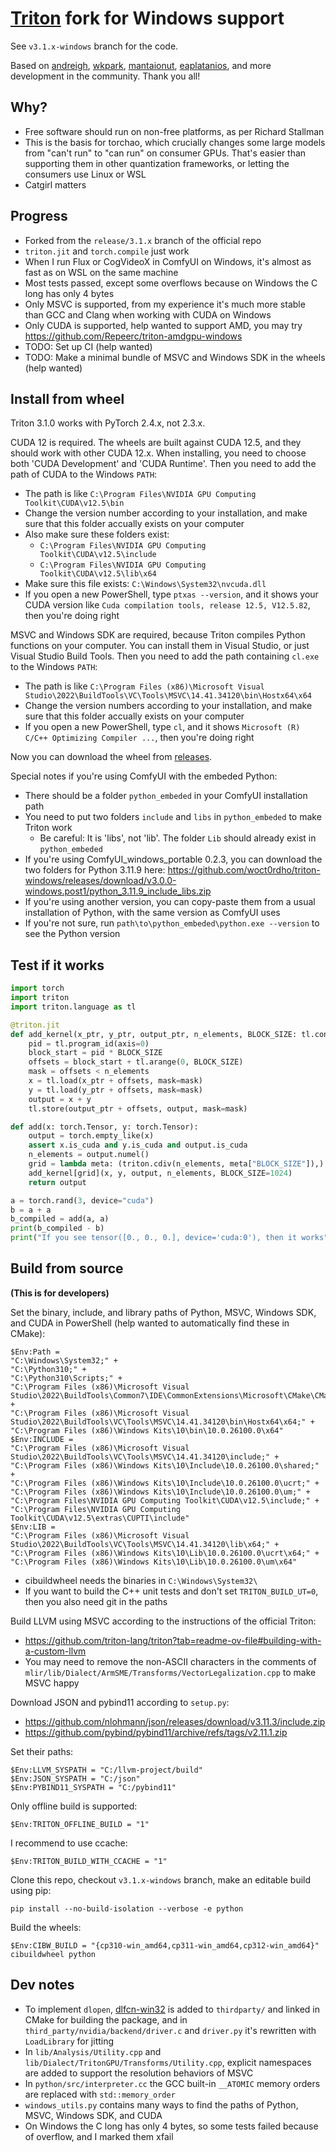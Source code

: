 # [Triton](https://github.com/triton-lang/triton) fork for Windows support

See `v3.1.x-windows` branch for the code.

Based on [andreigh](https://github.com/andreigh/triton/tree/windows), [wkpark](https://github.com/wkpark/triton/tree/windows-fix), [mantaionut](https://github.com/mantaionut/triton/tree/windows_support), [eaplatanios](https://github.com/eaplatanios/triton/tree/windows-fix), and more development in the community. Thank you all!

## Why?

* Free software should run on non-free platforms, as per Richard Stallman
* This is the basis for torchao, which crucially changes some large models from "can't run" to "can run" on consumer GPUs. That's easier than supporting them in other quantization frameworks, or letting the consumers use Linux or WSL
* Catgirl matters

## Progress

* Forked from the `release/3.1.x` branch of the official repo
* `triton.jit` and `torch.compile` just work
* When I run Flux or CogVideoX in ComfyUI on Windows, it's almost as fast as on WSL on the same machine
* Most tests passed, except some overflows because on Windows the C long has only 4 bytes
* Only MSVC is supported, from my experience it's much more stable than GCC and Clang when working with CUDA on Windows
* Only CUDA is supported, help wanted to support AMD, you may try https://github.com/Repeerc/triton-amdgpu-windows
* TODO: Set up CI (help wanted)
* TODO: Make a minimal bundle of MSVC and Windows SDK in the wheels (help wanted)

## Install from wheel

Triton 3.1.0 works with PyTorch 2.4.x, not 2.3.x.

CUDA 12 is required. The wheels are built against CUDA 12.5, and they should work with other CUDA 12.x. When installing, you need to choose both 'CUDA Development' and 'CUDA Runtime'. Then you need to add the path of CUDA to the Windows `PATH`:
* The path is like `C:\Program Files\NVIDIA GPU Computing Toolkit\CUDA\v12.5\bin`
* Change the version number according to your installation, and make sure that this folder accually exists on your computer
* Also make sure these folders exist:
  * `C:\Program Files\NVIDIA GPU Computing Toolkit\CUDA\v12.5\include`
  * `C:\Program Files\NVIDIA GPU Computing Toolkit\CUDA\v12.5\lib\x64`
* Make sure this file exists: `C:\Windows\System32\nvcuda.dll`
* If you open a new PowerShell, type `ptxas --version`, and it shows your CUDA version like `Cuda compilation tools, release 12.5, V12.5.82`, then you're doing right

MSVC and Windows SDK are required, because Triton compiles Python functions on your computer. You can install them in Visual Studio, or just Visual Studio Build Tools. Then you need to add the path containing `cl.exe` to the Windows `PATH`:
* The path is like `C:\Program Files (x86)\Microsoft Visual Studio\2022\BuildTools\VC\Tools\MSVC\14.41.34120\bin\Hostx64\x64`
* Change the version numbers according to your installation, and make sure that this folder accually exists on your computer
* If you open a new PowerShell, type `cl`, and it shows `Microsoft (R) C/C++ Optimizing Compiler ...`, then you're doing right

Now you can download the wheel from [releases](https://github.com/woct0rdho/triton-windows/releases).

Special notes if you're using ComfyUI with the embeded Python:
* There should be a folder `python_embeded` in your ComfyUI installation path
* You need to put two folders `include` and `libs` in `python_embeded` to make Triton work
  * Be careful: It is 'libs', not 'lib'. The folder `Lib` should already exist in `python_embeded`
* If you're using ComfyUI_windows_portable 0.2.3, you can download the two folders for Python 3.11.9 here: https://github.com/woct0rdho/triton-windows/releases/download/v3.0.0-windows.post1/python_3.11.9_include_libs.zip
* If you're using another version, you can copy-paste them from a usual installation of Python, with the same version as ComfyUI uses
* If you're not sure, run `path\to\python_embeded\python.exe --version` to see the Python version

## Test if it works

```python
import torch
import triton
import triton.language as tl

@triton.jit
def add_kernel(x_ptr, y_ptr, output_ptr, n_elements, BLOCK_SIZE: tl.constexpr):
    pid = tl.program_id(axis=0)
    block_start = pid * BLOCK_SIZE
    offsets = block_start + tl.arange(0, BLOCK_SIZE)
    mask = offsets < n_elements
    x = tl.load(x_ptr + offsets, mask=mask)
    y = tl.load(y_ptr + offsets, mask=mask)
    output = x + y
    tl.store(output_ptr + offsets, output, mask=mask)

def add(x: torch.Tensor, y: torch.Tensor):
    output = torch.empty_like(x)
    assert x.is_cuda and y.is_cuda and output.is_cuda
    n_elements = output.numel()
    grid = lambda meta: (triton.cdiv(n_elements, meta["BLOCK_SIZE"]),)
    add_kernel[grid](x, y, output, n_elements, BLOCK_SIZE=1024)
    return output

a = torch.rand(3, device="cuda")
b = a + a
b_compiled = add(a, a)
print(b_compiled - b)
print("If you see tensor([0., 0., 0.], device='cuda:0'), then it works")
```

## Build from source

**(This is for developers)**

Set the binary, include, and library paths of Python, MSVC, Windows SDK, and CUDA in PowerShell (help wanted to automatically find these in CMake):
```pwsh
$Env:Path =
"C:\Windows\System32;" +
"C:\Python310;" +
"C:\Python310\Scripts;" +
"C:\Program Files (x86)\Microsoft Visual Studio\2022\BuildTools\Common7\IDE\CommonExtensions\Microsoft\CMake\CMake\bin;" +
"C:\Program Files (x86)\Microsoft Visual Studio\2022\BuildTools\VC\Tools\MSVC\14.41.34120\bin\Hostx64\x64;" +
"C:\Program Files (x86)\Windows Kits\10\bin\10.0.26100.0\x64"
$Env:INCLUDE =
"C:\Program Files (x86)\Microsoft Visual Studio\2022\BuildTools\VC\Tools\MSVC\14.41.34120\include;" +
"C:\Program Files (x86)\Windows Kits\10\Include\10.0.26100.0\shared;" +
"C:\Program Files (x86)\Windows Kits\10\Include\10.0.26100.0\ucrt;" +
"C:\Program Files (x86)\Windows Kits\10\Include\10.0.26100.0\um;" +
"C:\Program Files\NVIDIA GPU Computing Toolkit\CUDA\v12.5\include;" +
"C:\Program Files\NVIDIA GPU Computing Toolkit\CUDA\v12.5\extras\CUPTI\include"
$Env:LIB =
"C:\Program Files (x86)\Microsoft Visual Studio\2022\BuildTools\VC\Tools\MSVC\14.41.34120\lib\x64;" +
"C:\Program Files (x86)\Windows Kits\10\Lib\10.0.26100.0\ucrt\x64;" +
"C:\Program Files (x86)\Windows Kits\10\Lib\10.0.26100.0\um\x64"
```
* cibuildwheel needs the binaries in `C:\Windows\System32\`
* If you want to build the C++ unit tests and don't set `TRITON_BUILD_UT=0`, then you also need git in the paths

Build LLVM using MSVC according to the instructions of the official Triton:
* https://github.com/triton-lang/triton?tab=readme-ov-file#building-with-a-custom-llvm
* You may need to remove the non-ASCII characters in the comments of `mlir/lib/Dialect/ArmSME/Transforms/VectorLegalization.cpp` to make MSVC happy

Download JSON and pybind11 according to `setup.py`:
* https://github.com/nlohmann/json/releases/download/v3.11.3/include.zip
* https://github.com/pybind/pybind11/archive/refs/tags/v2.11.1.zip

Set their paths:
```pwsh
$Env:LLVM_SYSPATH = "C:/llvm-project/build"
$Env:JSON_SYSPATH = "C:/json"
$Env:PYBIND11_SYSPATH = "C:/pybind11"
```

Only offline build is supported:
```pwsh
$Env:TRITON_OFFLINE_BUILD = "1"
```

I recommend to use ccache:
```pwsh
$Env:TRITON_BUILD_WITH_CCACHE = "1"
```

Clone this repo, checkout `v3.1.x-windows` branch, make an editable build using pip:
```pwsh
pip install --no-build-isolation --verbose -e python
```

Build the wheels:
```pwsh
$Env:CIBW_BUILD = "{cp310-win_amd64,cp311-win_amd64,cp312-win_amd64}"
cibuildwheel python
```

## Dev notes

* To implement `dlopen`, [dlfcn-win32](https://github.com/dlfcn-win32/dlfcn-win32) is added to `thirdparty/` and linked in CMake for building the package, and in `third_party/nvidia/backend/driver.c` and `driver.py` it's rewritten with `LoadLibrary` for jitting
* In `lib/Analysis/Utility.cpp` and `lib/Dialect/TritonGPU/Transforms/Utility.cpp`, explicit namespaces are added to support the resolution behaviors of MSVC
* In `python/src/interpreter.cc` the GCC built-in `__ATOMIC` memory orders are replaced with `std::memory_order`
* `windows_utils.py` contains many ways to find the paths of Python, MSVC, Windows SDK, and CUDA
* On Windows the C long has only 4 bytes, so some tests failed because of overflow, and I marked them xfail
